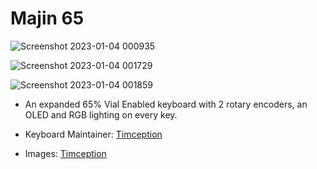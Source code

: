 # Majin 65

![Screenshot 2023-01-04 000935](https://user-images.githubusercontent.com/84595044/210424359-3254fcf8-b0d0-4a4a-89c1-1cdd57e91655.png)

![Screenshot 2023-01-04 001729](https://user-images.githubusercontent.com/84595044/210424398-42a06bd9-2edb-40d6-9c65-fe987c76beae.png)

![Screenshot 2023-01-04 001859](https://user-images.githubusercontent.com/84595044/210424437-ef8edf11-a882-42e7-b4a0-c8508094bcde.png)

* An expanded 65% Vial Enabled keyboard with 2 rotary encoders, an OLED and RGB lighting on every key.

* Keyboard Maintainer: [Timception](https://github.com/Timception)
* Images: [Timception](https://instagram.com/keykraft)

